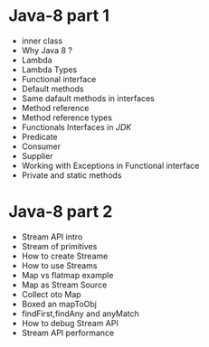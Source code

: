 # Java-8 part 1

* inner class
* Why Java 8 ?
* Lambda
* Lambda Types
* Functional interface
* Default methods
* Same dafault methods in interfaces
* Method reference 
* Method reference types
* Functionals Interfaces in *JDK*
* Predicate
* Consumer
* Supplier
* Working with Exceptions in Functional interface
* Private and static methods

# Java-8 part 2

* Stream API intro
* Stream of primitives
* How to create Streame 
* How to use Streams
* Map vs flatmap example
* Map as Stream Source
* Collect oto Map
* Boxed an mapToObj
* findFirst,findAny and anyMatch
* How to debug Stream API
* Stream API performance
